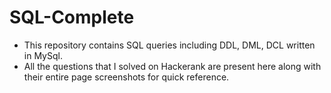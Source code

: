 # SQL-Complete

* This repository contains SQL queries including DDL, DML, DCL written in MySql.
* All the questions that I solved on Hackerank are present here along with their entire page screenshots for quick reference.

